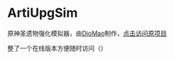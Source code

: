 # ArtiUpgSim
原神圣遗物强化模拟器，由[DioMao](https://github.com/DioMao)制作，[点击访问原项目](https://github.com/DioMao/genshin_ArtifactsUpgradeSim_vue)

整了一个在线版本方便随时访问（）
